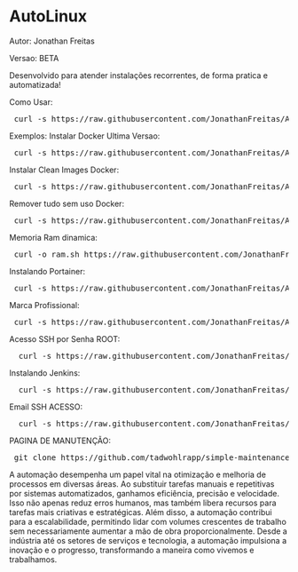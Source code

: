# AutoLinux

Autor: Jonathan Freitas 

Versao: BETA


Desenvolvido para atender instalações recorrentes, de forma pratica e automatizada!

Como Usar:
<pre class="prettyprint lang-sh"> curl -s https://raw.githubusercontent.com/JonathanFreitas/AutoLinux/main/hello_world.sh | bash </pre>


Exemplos:
Instalar Docker Ultima Versao:
<pre class="prettyprint lang-sh"> curl -s https://raw.githubusercontent.com/JonathanFreitas/AutoLinux/main/ubuntu_install_docker.sh | bash </pre>

 Instalar Clean Images Docker:
 <pre class="prettyprint lang-sh"> curl -s https://raw.githubusercontent.com/JonathanFreitas/AutoLinux/main/remove_images_docker.sh | bash </pre>

 Remover tudo sem uso Docker:
 <pre class="prettyprint lang-sh"> curl -s https://raw.githubusercontent.com/JonathanFreitas/AutoLinux/main/remove_all_docker.sh | bash </pre>

Memoria Ram dinamica:
<pre class="prettyprint lang-sh"> curl -o ram.sh https://raw.githubusercontent.com/JonathanFreitas/AutoLinux/main/mount_ram_memory.sh; chmod 777 ram.sh; ./ram.sh </pre>

Instalando Portainer:
<pre class="prettyprint lang-sh"> curl -s https://raw.githubusercontent.com/JonathanFreitas/AutoLinux/main/create-portainer.sh | bash </pre>
 
Marca Profissional:
<pre class="prettyprint lang-sh"> curl -s https://raw.githubusercontent.com/JonathanFreitas/AutoLinux/main/marca-profissional | bash </pre>

Acesso SSH por Senha ROOT:
<pre class="prettyprint lang-sh">  curl -s https://raw.githubusercontent.com/JonathanFreitas/AutoLinux/main/ssh-liberar-por-senha | bash </pre>

Instalando Jenkins:
<pre class="prettyprint lang-sh">  curl -s https://raw.githubusercontent.com/JonathanFreitas/AutoLinux/main/Install-Jenkins | bash </pre>

Email SSH ACESSO:
<pre class="prettyprint lang-sh">  curl -s https://raw.githubusercontent.com/JonathanFreitas/AutoLinux/main/mail-acesso-ssh.bash | bash </pre>

PAGINA DE MANUTENÇÃO:
<pre class="prettyprint lang-sh"> git clone https://github.com/tadwohlrapp/simple-maintenance-page.git ./ </pre>

A automação desempenha um papel vital na otimização e melhoria de processos em diversas áreas. 
Ao substituir tarefas manuais e repetitivas por sistemas automatizados, ganhamos eficiência, precisão e velocidade. 
Isso não apenas reduz erros humanos, mas também libera recursos para tarefas mais criativas e estratégicas. 
Além disso, a automação contribui para a escalabilidade, permitindo lidar com volumes crescentes de trabalho sem necessariamente 
aumentar a mão de obra proporcionalmente. Desde a indústria até os setores de serviços e tecnologia, a automação impulsiona a 
inovação e o progresso, transformando a maneira como vivemos e trabalhamos.

